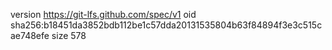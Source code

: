 version https://git-lfs.github.com/spec/v1
oid sha256:b18451da3852bdb112be1c57dda20131535804b63f84894f3e3c515cae748efe
size 578
